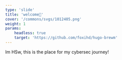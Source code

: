 ```yaml
---
type: 'slide'
title: 'welcome👋'
cover: '/commons/svgs/1012405.png'
weight: 1
params:
    headless: true
    target: 'https://github.com/foxihd/hugo-brewm'
---
```


Im HSw, this is the place for my cybersec journey!